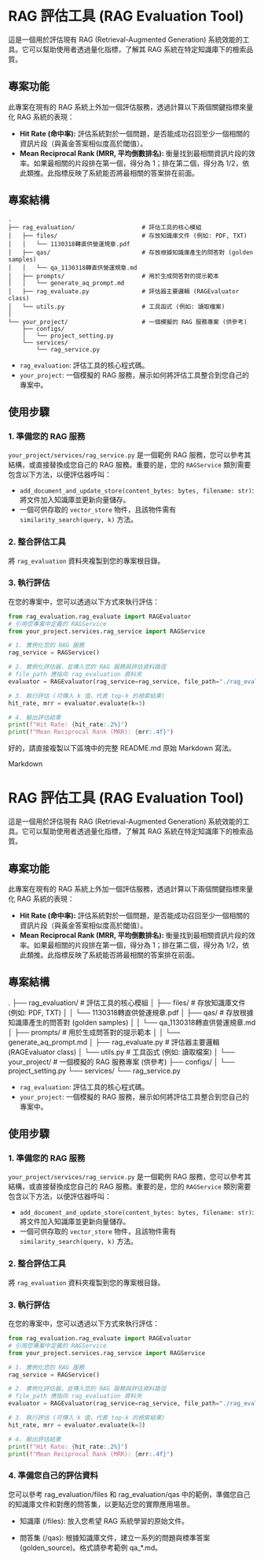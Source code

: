 # RAG 評估工具 (RAG Evaluation Tool)

這是一個用於評估現有 RAG (Retrieval-Augmented Generation) 系統效能的工具。它可以幫助使用者透過量化指標，了解其 RAG 系統在特定知識庫下的檢索品質。

## 專案功能

此專案在現有的 RAG 系統上外加一個評估服務，透過計算以下兩個關鍵指標來量化 RAG 系統的表現：

* **Hit Rate (命中率):** 評估系統對於一個問題，是否能成功召回至少一個相關的資訊片段（與黃金答案相似度高於閾值）。
* **Mean Reciprocal Rank (MRR, 平均倒數排名):** 衡量找到最相關資訊片段的效率。如果最相關的片段排在第一個，得分為 1；排在第二個，得分為 1/2，依此類推。此指標反映了系統能否將最相關的答案排在前面。

## 專案結構

```
.
├── rag_evaluation/                   # 評估工具的核心模組
│   ├── files/                        # 存放知識庫文件 (例如: PDF, TXT)
│   │   └── 1130318轉直供營運規章.pdf
│   ├── qas/                          # 存放根據知識庫產生的問答對 (golden samples)
│   │   └── qa_1130318轉直供營運規章.md
│   ├── prompts/                      # 用於生成問答對的提示範本
│   │   └── generate_aq_prompt.md
│   ├── rag_evaluate.py               # 評估器主要邏輯 (RAGEvaluator class)
│   └── utils.py                      # 工具函式 (例如: 讀取檔案)
│
└── your_project/                     # 一個模擬的 RAG 服務專案 (供參考)
    ├── configs/
    │   └── project_setting.py
    └── services/
        └── rag_service.py
```

* `rag_evaluation`: 評估工具的核心程式碼。
* `your_project`: 一個模擬的 RAG 服務，展示如何將評估工具整合到您自己的專案中。

## 使用步驟

### 1. 準備您的 RAG 服務

`your_project/services/rag_service.py` 是一個範例 RAG 服務，您可以參考其結構，或直接替換成您自己的 RAG 服務。重要的是，您的 `RAGService` 類別需要包含以下方法，以便評估器呼叫：

* `add_document_and_update_store(content_bytes: bytes, filename: str)`: 將文件加入知識庫並更新向量儲存。
* 一個可供存取的 `vector_store` 物件，且該物件需有 `similarity_search(query, k)` 方法。

### 2. 整合評估工具

將 `rag_evaluation` 資料夾複製到您的專案根目錄。

### 3. 執行評估

在您的專案中，您可以透過以下方式來執行評估：

```python
from rag_evaluation.rag_evaluate import RAGEvaluator
# 引用您專案中定義的 RAGService
from your_project.services.rag_service import RAGService

# 1. 實例化您的 RAG 服務
rag_service = RAGService()

# 2. 實例化評估器，並傳入您的 RAG 服務與評估資料路徑
# file_path 應指向 rag_evaluation 資料夾
evaluator = RAGEvaluator(rag_service=rag_service, file_path="./rag_evaluation")

# 3. 執行評估 (可傳入 k 值，代表 top-k 的檢索結果)
hit_rate, mrr = evaluator.evaluate(k=3)

# 4. 輸出評估結果
print(f"Hit Rate: {hit_rate:.2%}")
print(f"Mean Reciprocal Rank (MRR): {mrr:.4f}")
```

好的，請直接複製以下區塊中的完整 README.md 原始 Markdown 寫法。

Markdown

# RAG 評估工具 (RAG Evaluation Tool)

這是一個用於評估現有 RAG (Retrieval-Augmented Generation) 系統效能的工具。它可以幫助使用者透過量化指標，了解其 RAG 系統在特定知識庫下的檢索品質。

## 專案功能

此專案在現有的 RAG 系統上外加一個評估服務，透過計算以下兩個關鍵指標來量化 RAG 系統的表現：

* **Hit Rate (命中率):** 評估系統對於一個問題，是否能成功召回至少一個相關的資訊片段（與黃金答案相似度高於閾值）。
* **Mean Reciprocal Rank (MRR, 平均倒數排名):** 衡量找到最相關資訊片段的效率。如果最相關的片段排在第一個，得分為 1；排在第二個，得分為 1/2，依此類推。此指標反映了系統能否將最相關的答案排在前面。

## 專案結構

.
├── rag_evaluation/                   # 評估工具的核心模組
│   ├── files/                        # 存放知識庫文件 (例如: PDF, TXT)
│   │   └── 1130318轉直供營運規章.pdf
│   ├── qas/                          # 存放根據知識庫產生的問答對 (golden samples)
│   │   └── qa_1130318轉直供營運規章.md
│   ├── prompts/                      # 用於生成問答對的提示範本
│   │   └── generate_aq_prompt.md
│   ├── rag_evaluate.py               # 評估器主要邏輯 (RAGEvaluator class)
│   └── utils.py                      # 工具函式 (例如: 讀取檔案)
│
└── your_project/                     # 一個模擬的 RAG 服務專案 (供參考)
├── configs/
│   └── project_setting.py
└── services/
└── rag_service.py


* `rag_evaluation`: 評估工具的核心程式碼。
* `your_project`: 一個模擬的 RAG 服務，展示如何將評估工具整合到您自己的專案中。

## 使用步驟

### 1. 準備您的 RAG 服務

`your_project/services/rag_service.py` 是一個範例 RAG 服務，您可以參考其結構，或直接替換成您自己的 RAG 服務。重要的是，您的 `RAGService` 類別需要包含以下方法，以便評估器呼叫：

* `add_document_and_update_store(content_bytes: bytes, filename: str)`: 將文件加入知識庫並更新向量儲存。
* 一個可供存取的 `vector_store` 物件，且該物件需有 `similarity_search(query, k)` 方法。

### 2. 整合評估工具

將 `rag_evaluation` 資料夾複製到您的專案根目錄。

### 3. 執行評估

在您的專案中，您可以透過以下方式來執行評估：

```python
from rag_evaluation.rag_evaluate import RAGEvaluator
# 引用您專案中定義的 RAGService
from your_project.services.rag_service import RAGService

# 1. 實例化您的 RAG 服務
rag_service = RAGService()

# 2. 實例化評估器，並傳入您的 RAG 服務與評估資料路徑
# file_path 應指向 rag_evaluation 資料夾
evaluator = RAGEvaluator(rag_service=rag_service, file_path="./rag_evaluation")

# 3. 執行評估 (可傳入 k 值，代表 top-k 的檢索結果)
hit_rate, mrr = evaluator.evaluate(k=3)

# 4. 輸出評估結果
print(f"Hit Rate: {hit_rate:.2%}")
print(f"Mean Reciprocal Rank (MRR): {mrr:.4f}")
```

### 4. 準備您自己的評估資料
您可以參考 rag_evaluation/files 和 rag_evaluation/qas 中的範例，準備您自己的知識庫文件和對應的問答集，以更貼近您的實際應用場景。

* 知識庫 (/files): 放入您希望 RAG 系統學習的原始文件。

* 問答集 (/qas): 根據知識庫文件，建立一系列的問題與標準答案 (golden_source)。格式請參考範例 qa_*.md。

